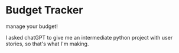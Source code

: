 # Budget Tracker
manage your budget!

I asked chatGPT to give me an intermediate python project with user stories, so that's what I'm making.